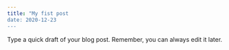 ```yaml
---
title: "My fist post
date: 2020-12-23
---
```


Type a quick draft of your blog post. Remember, you can always edit it later.
